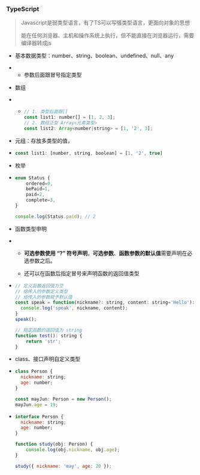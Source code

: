 ### TypeScript

> Javascript是弱类型语言，有了TS可以写强类型语言，更面向对象的思想
>
> 能在任何浏览器、主机和操作系统上执行，但不能直接在浏览器运行，需要编译器转成js

* 基本数据类型：number、string、boolean、undefined、null、any
* * 参数后面跟冒号指定类型
* 数组

* * ```js
    // 1. 类型后面跟[]
    const list1: number[] = [1, 2, 3];
    // 2. 数组泛型 Array<元素类型>
    const list2: Array<number|string> = [1, '2', 3];
    ```
* 元组：存放多类型的值，

* ```js
  const list1: [number, string, boolean] = [1, '2', true]
  ```
* 枚举

* ```js
  enum Status {
      ordered=0,
      bePaid=1,
      paid=2,
      complete=3,
  }

  console.log(Status.paid); // 2
  ```
* 函数类型申明

* * **可选参数使用 “?” 符号声明**，**可选参数**、**函数参数的默认值**需要声明在必选参数之后。

  * 还可以在函数后指定冒号来声明函数的返回值类型
* ```js
  // 定义函数返回值为空
  // 给传入的参数定义类型
  // 给传入的参数赋予默认值
  const speak = function(nickname?: string, content: string='Hello'): void {
    console.log('speak', nickname, content);
  }
  speak();

  // 指定函数的返回值为 string
  function test(): string {
      return 'str';
  }
  ```
* class、接口声明自定义类型

* ```js
  class Person {
    nickname: string;
    age: number;
  }

  const mayJun: Person = new Person();
  mayJun.age = 19;
  ```
* ```js
  interface Person {
    nickname: string;
    age: number;
  }

  function study(obj: Person) {
      console.log(obj.nickname, obj.age);
  }

  study({ nickname: 'may', age: 20 });
  ```



